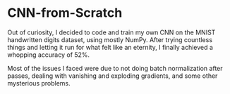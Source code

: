 ﻿# CNN-from-Scratch
Out of curiosity, I decided to code and train my own CNN on the MNIST handwritten digits dataset, using mostly NumPy. After trying countless things and letting it run for what felt like an eternity, I finally achieved a whopping accuracy of 52%.

Most of the issues I faced were due to not doing batch normalization after passes, dealing with vanishing and exploding gradients, and some other mysterious problems.
